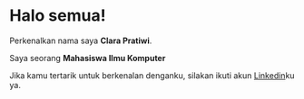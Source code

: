 # Halo semua! 

Perkenalkan nama saya **Clara Pratiwi**.<br>

Saya seorang **Mahasiswa Ilmu Komputer**<br>

Jika kamu tertarik untuk berkenalan denganku, silakan ikuti akun [Linkedin](https://www.linkedin.com/in/clarapratiwi/)ku ya.
